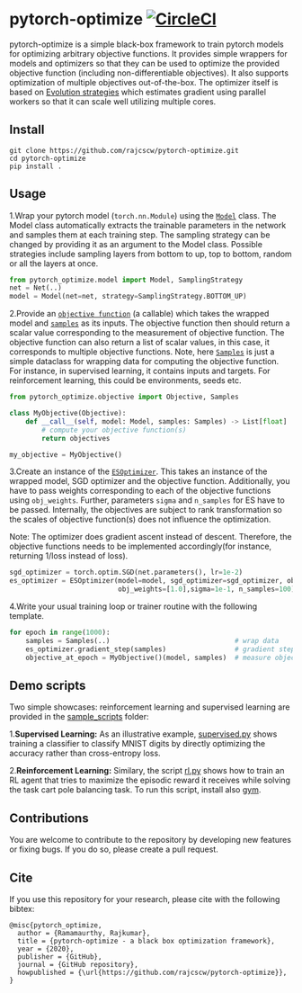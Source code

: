 # pytorch-optimize [![CircleCI](https://circleci.com/gh/rajcscw/pytorch-optimize/tree/master.svg?style=svg)](https://circleci.com/gh/rajcscw/pytorch-optimize/tree/master)

pytorch-optimize is a simple black-box framework to train pytorch models for optimizing arbitrary objective functions. It provides simple wrappers for models and optimizers so that they can be used to optimize the provided objective function (including non-differentiable objectives). It also supports optimization of multiple objectives out-of-the-box. The optimizer itself is based on
[Evolution strategies](https://arxiv.org/pdf/1703.03864.pdf) which estimates gradient using parallel workers so that it can scale well utilizing multiple cores.

## Install
```
git clone https://github.com/rajcscw/pytorch-optimize.git
cd pytorch-optimize
pip install .
```

## Usage

 1.Wrap your pytorch model (`torch.nn.Module`) using the [`Model`](https://github.com/rajcscw/pytorch-optimize/blob/master/pytorch_optimize/model.py)  class. The Model class automatically extracts the trainable parameters in the network and samples them at each training step. The sampling strategy can be changed by providing it as an argument to the Model class. Possible strategies include sampling layers from bottom to up, top to bottom, random or all the layers at once.

```python
from pytorch_optimize.model import Model, SamplingStrategy
net = Net(..)
model = Model(net=net, strategy=SamplingStrategy.BOTTOM_UP)
```

2.Provide an [`objective function`](https://github.com/rajcscw/pytorch-optimize/blob/master/pytorch_optimize/objective.py) (a callable) which takes the wrapped model and [`samples`](https://github.com/rajcscw/pytorch-optimize/blob/master/pytorch_optimize/objective.py) as its inputs. The objective function then should return a scalar value corresponding to the measurement of objective function. The objective function can also return a list of scalar values, in this case, it corresponds to multiple objective functions.
Note, here [`Samples`](https://github.com/rajcscw/pytorch-optimize/blob/master/pytorch_optimize/objective.py) is just a simple dataclass for wrapping data for computing the objective function. For instance, in supervised learning, it contains inputs and targets. For reinforcement learning, this could be environments, seeds etc. 


```python
from pytorch_optimize.objective import Objective, Samples

class MyObjective(Objective):
    def __call__(self, model: Model, samples: Samples) -> List[float]
        # compute your objective function(s)
        return objectives

my_objective = MyObjective() 
```

3.Create an instance of the [`ESOptimizer`](https://github.com/rajcscw/pytorch-optimize/blob/master/pytorch_optimize/optimizer.py). This takes an instance of the wrapped model, SGD optimizer and the objective function. Additionally, you have to pass weights corresponding to each of the objective functions using `obj_weights`. Further, parameters `sigma` and `n_samples` for ES have to be passed. Internally, the objectives are subject to rank transformation so the scales of objective function(s) does not influence the optimization.

Note: The optimizer does gradient ascent instead of descent. Therefore, the objective functions needs to be implemented accordingly(for instance, returning 1/loss instead of loss).

```python
sgd_optimizer = torch.optim.SGD(net.parameters(), lr=1e-2)
es_optimizer = ESOptimizer(model=model, sgd_optimizer=sgd_optimizer, objective_fn=my_objective, 
                           obj_weights=[1.0],sigma=1e-1, n_samples=100)
```

4.Write your usual training loop or trainer routine with the following template. 

```python
for epoch in range(1000):
    samples = Samples(..)                               # wrap data
    es_optimizer.gradient_step(samples)                 # gradient step
    objective_at_epoch = MyObjective()(model, samples)  # measure objective after stepping
```

## Demo scripts

Two simple showcases: reinforcement learning and supervised learning are provided in the [sample_scripts](https://github.com/rajcscw/pytorch-optimize/tree/master/sample_scripts) folder:

1.**Supervised Learning:** As an illustrative example, [supervised.py](https://github.com/rajcscw/pytorch-optimize/blob/master/sample_scripts/supervised.py) shows training a classifier to classify MNIST digits by directly optimizing the accuracy rather than cross-entropy loss.


2.**Reinforcement Learning:** 
Similary, the script [rl.py](https://github.com/rajcscw/pytorch-optimize/blob/master/sample_scripts/rl.py) shows how to train an RL agent that tries to maximize the episodic reward it receives while solving the task cart pole balancing task. To run this script, install also [gym](https://github.com/openai/gym).

## Contributions
You are welcome to contribute to the repository by developing new features or fixing bugs. If you do so, please create a pull request.

## Cite

If you use this repository for your research, please cite with the following bibtex:

```
@misc{pytorch_optimize,
  author = {Ramamaurthy, Rajkumar},
  title = {pytorch-optimize - a black box optimization framework},
  year = {2020},
  publisher = {GitHub},
  journal = {GitHub repository},
  howpublished = {\url{https://github.com/rajcscw/pytorch-optimize}},
}
```
